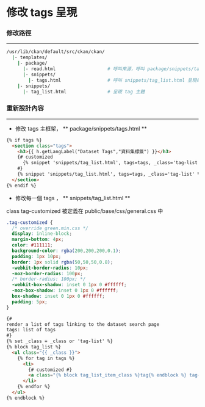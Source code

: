 # 修改 tags 呈現

<script type="text/javascript" src="../js/general.js"></script>

### 修改路徑
---

```bash
/usr/lib/ckan/default/src/ckan/ckan/
  |- templates/    
    |- package/
      |- read.html                   # 呼叫來源，呼叫 package/snippets/tags.html 
      |- snippets/
        |- tags.html                 # 呼叫 snippets/tag_list.html 呈現每一個 tag
    |- snippets/
      |- tag_list.html               # 呈現 tag 主體
```

### 重新設計內容
---

* 修改 tags 主框架， ** package/snippets/tags.html  **

```html
{% if tags %}
  <section class="tags">
    <h3>{{ h.getLangLabel("Dataset Tags","資料集標籤") }}</h3>
    {# customized
      {% snippet 'snippets/tag_list.html', tags=tags, _class='tag-list well' %}
    #}
    {% snippet 'snippets/tag_list.html', tags=tags, _class='tag-list' %}
  </section>
{% endif %}
```

* 修改每一個 tags ， ** snippets/tag_list.html  **

class tag-customized 被定義在 public/base/css/general.css 中

```css
.tag-customized {
  /* override green.min.css */
  display: inline-block;
  margin-bottom: 4px;
  color: #111111;
  background-color: rgba(200,200,200,0.1);
  padding: 1px 10px;
  border: 1px solid rgba(50,50,50,0.8);
  -webkit-border-radius: 10px;
  -moz-border-radius: 100px;
  /* border-radius: 100px; */
  -webkit-box-shadow: inset 0 1px 0 #ffffff;
  -moz-box-shadow: inset 0 1px 0 #ffffff;
  box-shadow: inset 0 1px 0 #ffffff;
  padding: 5px;
}
```

```html
{#
render a list of tags linking to the dataset search page
tags: list of tags
#}
{% set _class = _class or 'tag-list' %}
{% block tag_list %}
  <ul class="{{ _class }}">
    {% for tag in tags %}
      <li>
        {# customized #}
        <a class="{% block tag_list_item_class %}tag{% endblock %} tag-customized" href="{% url_for controller='package', action='search', tags=tag.name %}"><i class="icon-tag"></i> {{ h.truncate(tag.display_name, 22) }}</a>
      </li>
    {% endfor %}
  </ul>
{% endblock %}
```

